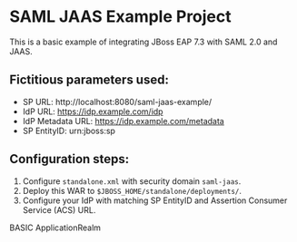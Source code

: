 # SAML JAAS Example Project

This is a basic example of integrating JBoss EAP 7.3 with SAML 2.0 and JAAS.

## Fictitious parameters used:

- SP URL: http://localhost:8080/saml-jaas-example/
- IdP URL: https://idp.example.com/idp
- IdP Metadata URL: https://idp.example.com/metadata
- SP EntityID: urn:jboss:sp

## Configuration steps:

1. Configure `standalone.xml` with security domain `saml-jaas`.
2. Deploy this WAR to `$JBOSS_HOME/standalone/deployments/`.
3. Configure your IdP with matching SP EntityID and Assertion Consumer Service (ACS) URL.


<login-config>
    <auth-method>BASIC</auth-method>
    <realm-name>ApplicationRealm</realm-name>
</login-config>
